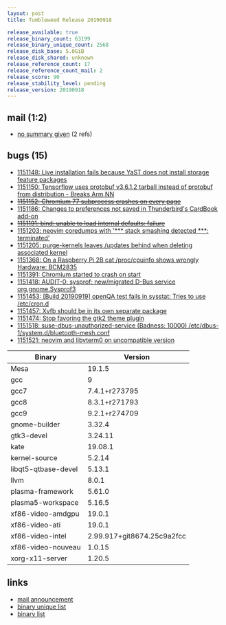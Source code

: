 ```yaml
---
layout: post
title: Tumbleweed Release 20190918

release_available: true
release_binary_count: 63199
release_binary_unique_count: 2568
release_disk_base: 5.0GiB
release_disk_shared: unknown
release_reference_count: 17
release_reference_count_mail: 2
release_score: 90
release_stability_level: pending
release_version: 20190918
---
```


## mail (1:2)

- [no summary given](https://lists.opensuse.org/opensuse-factory/2019-09/msg00179.html) (2 refs)

## bugs (15)

<!--more-->

- [1151148: Live installation fails because YaST does not install storage feature packages](https://bugzilla.opensuse.org/show_bug.cgi?id=1151148)
- [1151150: Tensorflow uses protobuf v3.6.1.2 tarball instead of protobuf from distribution - Breaks Arm NN](https://bugzilla.opensuse.org/show_bug.cgi?id=1151150)
- ~~[1151152: Chromium 77 subprocess crashes on every page](https://bugzilla.opensuse.org/show_bug.cgi?id=1151152)~~
- [1151186: Changes to preferences not saved in Thunderbird's CardBook add-on](https://bugzilla.opensuse.org/show_bug.cgi?id=1151186)
- ~~[1151191: bind: unable to load internal defaults: failure](https://bugzilla.opensuse.org/show_bug.cgi?id=1151191)~~
- [1151203: neovim coredumps with '*** stack smashing detected ***: <unknown> terminated'](https://bugzilla.opensuse.org/show_bug.cgi?id=1151203)
- [1151205: purge-kernels leaves <modules-dir>/updates behind when deleting associated kernel](https://bugzilla.opensuse.org/show_bug.cgi?id=1151205)
- [1151368: On a Raspberry Pi 2B cat /proc/cpuinfo shows wrongly Hardware: BCM2835](https://bugzilla.opensuse.org/show_bug.cgi?id=1151368)
- [1151391: Chromium started to crash on start](https://bugzilla.opensuse.org/show_bug.cgi?id=1151391)
- [1151418: AUDIT-0: sysprof: new/migrated D-Bus service org.gnome.Sysprof3](https://bugzilla.opensuse.org/show_bug.cgi?id=1151418)
- [1151453: \[Build 20190919\] openQA test fails in sysstat: Tries to use /etc/cron.d](https://bugzilla.opensuse.org/show_bug.cgi?id=1151453)
- [1151457: Xvfb should be in its own separate package](https://bugzilla.opensuse.org/show_bug.cgi?id=1151457)
- [1151474: Stop favoring the gtk2 theme plugin](https://bugzilla.opensuse.org/show_bug.cgi?id=1151474)
- [1151518: suse-dbus-unauthorized-service (Badness: 10000) /etc/dbus-1/system.d/bluetooth-mesh.conf](https://bugzilla.opensuse.org/show_bug.cgi?id=1151518)
- [1151521: neovim and libvterm0 on uncompatible version](https://bugzilla.opensuse.org/show_bug.cgi?id=1151521)

Binary | Version
--- | ---
Mesa | 19.1.5
gcc | 9
gcc7 | 7.4.1+r273795
gcc8 | 8.3.1+r271793
gcc9 | 9.2.1+r274709
gnome-builder | 3.32.4
gtk3-devel | 3.24.11
kate | 19.08.1
kernel-source | 5.2.14
libqt5-qtbase-devel | 5.13.1
llvm | 8.0.1
plasma-framework | 5.61.0
plasma5-workspace | 5.16.5
xf86-video-amdgpu | 19.0.1
xf86-video-ati | 19.0.1
xf86-video-intel | 2.99.917+git8674.25c9a2fcc
xf86-video-nouveau | 1.0.15
xorg-x11-server | 1.20.5

## links

- [mail announcement](https://lists.opensuse.org/opensuse-factory/2019-09/msg00178.html)
- [binary unique list](http://download.opensuse.org/history/20190918/rpm.unique.list)
- [binary list](http://download.opensuse.org/history/20190918/rpm.list)
